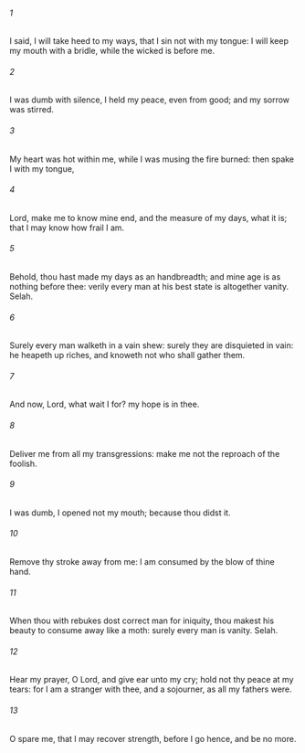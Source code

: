 ###### 1
I said, I will take heed to my ways, that I sin not with my tongue: I will keep my mouth with a bridle, while the wicked is before me.

###### 2
I was dumb with silence, I held my peace, even from good; and my sorrow was stirred.

###### 3
My heart was hot within me, while I was musing the fire burned: then spake I with my tongue,

###### 4
Lord, make me to know mine end, and the measure of my days, what it is; that I may know how frail I am.

###### 5
Behold, thou hast made my days as an handbreadth; and mine age is as nothing before thee: verily every man at his best state is altogether vanity. Selah.

###### 6
Surely every man walketh in a vain shew: surely they are disquieted in vain: he heapeth up riches, and knoweth not who shall gather them.

###### 7
And now, Lord, what wait I for? my hope is in thee.

###### 8
Deliver me from all my transgressions: make me not the reproach of the foolish.

###### 9
I was dumb, I opened not my mouth; because thou didst it.

###### 10
Remove thy stroke away from me: I am consumed by the blow of thine hand.

###### 11
When thou with rebukes dost correct man for iniquity, thou makest his beauty to consume away like a moth: surely every man is vanity. Selah.

###### 12
Hear my prayer, O Lord, and give ear unto my cry; hold not thy peace at my tears: for I am a stranger with thee, and a sojourner, as all my fathers were.

###### 13
O spare me, that I may recover strength, before I go hence, and be no more.

